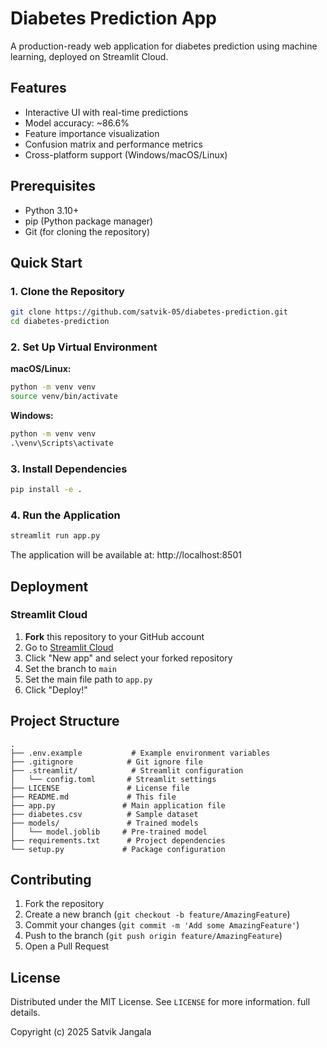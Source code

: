 # Diabetes Prediction App

A production-ready web application for diabetes prediction using machine learning, deployed on Streamlit Cloud.

## Features
- Interactive UI with real-time predictions
- Model accuracy: ~86.6%
- Feature importance visualization
- Confusion matrix and performance metrics
- Cross-platform support (Windows/macOS/Linux)

## Prerequisites
- Python 3.10+
- pip (Python package manager)
- Git (for cloning the repository)

## Quick Start

### 1. Clone the Repository
```bash
git clone https://github.com/satvik-05/diabetes-prediction.git
cd diabetes-prediction
```

### 2. Set Up Virtual Environment

**macOS/Linux:**
```bash
python -m venv venv
source venv/bin/activate
```

**Windows:**
```cmd
python -m venv venv
.\venv\Scripts\activate
```

### 3. Install Dependencies
```bash
pip install -e .
```

### 4. Run the Application
```bash
streamlit run app.py
```
The application will be available at: http://localhost:8501

## Deployment

### Streamlit Cloud
1. **Fork** this repository to your GitHub account
2. Go to [Streamlit Cloud](https://share.streamlit.io/)
3. Click "New app" and select your forked repository
4. Set the branch to `main`
5. Set the main file path to `app.py`
6. Click "Deploy!"

## Project Structure
```
.
├── .env.example           # Example environment variables
├── .gitignore            # Git ignore file
├── .streamlit/            # Streamlit configuration
│   └── config.toml       # Streamlit settings
├── LICENSE               # License file
├── README.md             # This file
├── app.py               # Main application file
├── diabetes.csv          # Sample dataset
├── models/               # Trained models
│   └── model.joblib     # Pre-trained model
├── requirements.txt      # Project dependencies
└── setup.py             # Package configuration
```

## Contributing
1. Fork the repository
2. Create a new branch (`git checkout -b feature/AmazingFeature`)
3. Commit your changes (`git commit -m 'Add some AmazingFeature'`)
4. Push to the branch (`git push origin feature/AmazingFeature`)
5. Open a Pull Request

## License
Distributed under the MIT License. See `LICENSE` for more information. full details.

Copyright (c) 2025 Satvik Jangala
